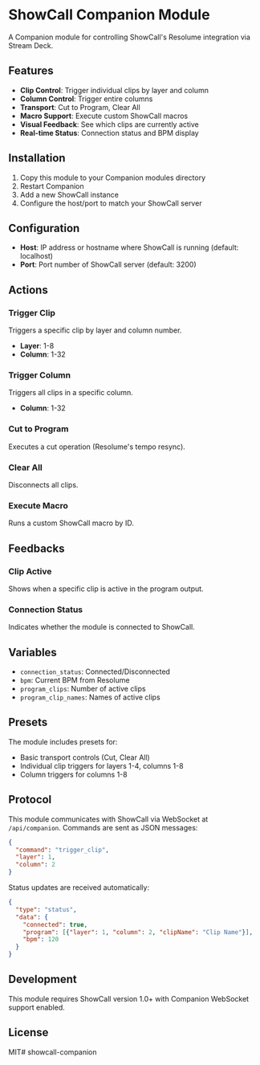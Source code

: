 # ShowCall Companion Module

A Companion module for controlling ShowCall's Resolume integration via Stream Deck.

## Features

- **Clip Control**: Trigger individual clips by layer and column
- **Column Control**: Trigger entire columns
- **Transport**: Cut to Program, Clear All
- **Macro Support**: Execute custom ShowCall macros
- **Visual Feedback**: See which clips are currently active
- **Real-time Status**: Connection status and BPM display

## Installation

1. Copy this module to your Companion modules directory
2. Restart Companion
3. Add a new ShowCall instance
4. Configure the host/port to match your ShowCall server

## Configuration

- **Host**: IP address or hostname where ShowCall is running (default: localhost)
- **Port**: Port number of ShowCall server (default: 3200)

## Actions

### Trigger Clip
Triggers a specific clip by layer and column number.
- **Layer**: 1-8
- **Column**: 1-32

### Trigger Column
Triggers all clips in a specific column.
- **Column**: 1-32

### Cut to Program
Executes a cut operation (Resolume's tempo resync).

### Clear All
Disconnects all clips.

### Execute Macro
Runs a custom ShowCall macro by ID.

## Feedbacks

### Clip Active
Shows when a specific clip is active in the program output.

### Connection Status
Indicates whether the module is connected to ShowCall.

## Variables

- `connection_status`: Connected/Disconnected
- `bpm`: Current BPM from Resolume
- `program_clips`: Number of active clips
- `program_clip_names`: Names of active clips

## Presets

The module includes presets for:
- Basic transport controls (Cut, Clear All)
- Individual clip triggers for layers 1-4, columns 1-8
- Column triggers for columns 1-8

## Protocol

This module communicates with ShowCall via WebSocket at `/api/companion`. Commands are sent as JSON messages:

```json
{
  "command": "trigger_clip",
  "layer": 1,
  "column": 2
}
```

Status updates are received automatically:

```json
{
  "type": "status",
  "data": {
    "connected": true,
    "program": [{"layer": 1, "column": 2, "clipName": "Clip Name"}],
    "bpm": 120
  }
}
```

## Development

This module requires ShowCall version 1.0+ with Companion WebSocket support enabled.

## License

MIT# showcall-companion
